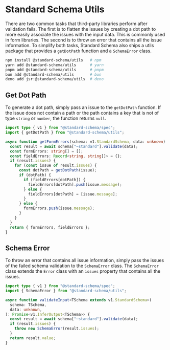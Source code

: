 # Standard Schema Utils

There are two common tasks that third-party libraries perform after validation fails. The first is to flatten the issues by creating a dot path to more easily associate the issues with the input data. This is commonly used in form libraries. The second is to throw an error that contains all the issue information. To simplify both tasks, Standard Schema also ships a utils package that provides a `getDotPath` function and a `SchemaError` class.

```sh
npm install @standard-schema/utils   # npm
yarn add @standard-schema/utils      # yarn
pnpm add @standard-schema/utils      # pnpm
bun add @standard-schema/utils       # bun
deno add jsr:@standard-schema/utils  # deno
```

## Get Dot Path

To generate a dot path, simply pass an issue to the `getDotPath` function. If the issue does not contain a path or the path contains a key that is not of type `string` or `number`, the function returns `null`.

```ts
import type { v1 } from "@standard-schema/spec";
import { getDotPath } from "@standard-schema/utils";

async function getFormErrors(schema: v1.StandardSchema, data: unknown) {
  const result = await schema["~standard"].validate(data);
  const formErrors: string[] = [];
  const fieldErrors: Record<string, string[]> = {};
  if (result.issues) {
    for (const issue of result.issues) {
      const dotPath = getDotPath(issue);
      if (dotPath) {
        if (fieldErrors[dotPath]) {
          fieldErrors[dotPath].push(issue.message);
        } else {
          fieldErrors[dotPath] = [issue.message];
        }
      } else {
        formErrors.push(issue.message);
      }
    }
  }
  return { formErrors, fieldErrors };
}
```

## Schema Error

To throw an error that contains all issue information, simply pass the issues of the failed schema validation to the `SchemaError` class. The `SchemaError` class extends the `Error` class with an `issues` property that contains all the issues.

```ts
import type { v1 } from "@standard-schema/spec";
import { SchemaError } from "@standard-schema/utils";

async function validateInput<TSchema extends v1.StandardSchema>(
  schema: TSchema,
  data: unknown,
): Promise<v1.InferOutput<TSchema>> {
  const result = await schema["~standard"].validate(data);
  if (result.issues) {
    throw new SchemaError(result.issues);
  }
  return result.value;
}
```